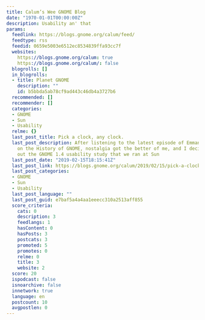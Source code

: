 ```yaml
---
title: Calum’s Wee GNOME Blog
date: "1970-01-01T00:00:00Z"
description: Usability an' that
params:
  feedlink: https://blogs.gnome.org/calum/feed/
  feedtype: rss
  feedid: 0659e5003e6512ec8534839ffa93cc7f
  websites:
    https://blogs.gnome.org/calum: true
    https://blogs.gnome.org/calum/: false
  blogrolls: []
  in_blogrolls:
  - title: Planet GNOME
    description: ""
    id: b5bbda5ab78cf9ad443c46db4a3727b6
  recommended: []
  recommender: []
  categories:
  - GNOME
  - Sun
  - Usability
  relme: {}
  last_post_title: Pick a clock, any clock.
  last_post_description: After listening to the latest episode of Emmanuel’s podcast
    on the History of GNOME, nostalgia got the better of me, and I decided to dig
    out the GNOME 1.4 usability study that we ran at Sun
  last_post_date: "2019-02-15T18:15:41Z"
  last_post_link: https://blogs.gnome.org/calum/2019/02/15/pick-a-clock-any-clock/
  last_post_categories:
  - GNOME
  - Sun
  - Usability
  last_post_language: ""
  last_post_guid: e7baf5a4a4aa1eeecc310a2513aff855
  score_criteria:
    cats: 0
    description: 3
    feedlangs: 1
    hasContent: 0
    hasPosts: 3
    postcats: 3
    promoted: 5
    promotes: 0
    relme: 0
    title: 3
    website: 2
  score: 20
  ispodcast: false
  isnoarchive: false
  innetwork: true
  language: en
  postcount: 10
  avgpostlen: 0
---
```

